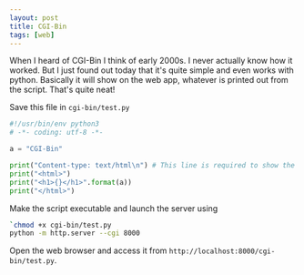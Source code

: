 ```yaml
---
layout: post
title: CGI-Bin
tags: [web]
---
```


When I heard of CGI-Bin I think of early 2000s. I never actually know how it worked. But I just found out today that it's quite simple and even works with python. Basically it will show on the web app, whatever is printed out from the script. That's quite neat!

Save this file in `cgi-bin/test.py`

```python
#!/usr/bin/env python3
# -*- coding: utf-8 -*-

a = "CGI-Bin"

print("Content-type: text/html\n") # This line is required to show the html content
print("<html>")
print("<h1>{}</h1>".format(a))
print("</html>")
```

Make the script executable and launch the server using

```bash
`chmod +x cgi-bin/test.py
python -m http.server --cgi 8000
```

Open the web browser and access it from `http://localhost:8000/cgi-bin/test.py`.
